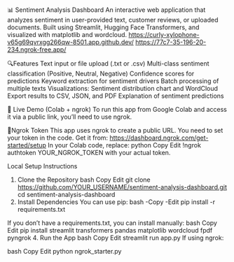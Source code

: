 📊 Sentiment Analysis Dashboard
An interactive web application that analyzes sentiment in user-provided text, customer reviews, or uploaded documents. Built using Streamlit, Hugging Face Transformers, and visualized with matplotlib and wordcloud.
https://curly-xylophone-v65g69qvrxgg266qw-8501.app.github.dev/
https://77c7-35-196-20-234.ngrok-free.app/

🔍Features
Text input or file upload (.txt or .csv)
Multi-class sentiment classification (Positive, Neutral, Negative)
Confidence scores for predictions
Keyword extraction for sentiment drivers
Batch processing of multiple texts
Visualizations: Sentiment distribution chart and WordCloud
Export results to CSV, JSON, and PDF
Explanation of sentiment predictions

🚀 Live Demo (Colab + ngrok)
To run this app from Google Colab and access it via a public link, you’ll need to use ngrok.

 🔐Ngrok Token
This app uses ngrok to create a public URL.
You need to set your token in the code. Get it from:
https://dashboard.ngrok.com/get-started/setup
In your Colab code, replace:
python
Copy
Edit
!ngrok authtoken YOUR_NGROK_TOKEN
with your actual token.

 Local Setup Instructions
1. Clone the Repository
bash
Copy
Edit
git clone https://github.com/YOUR_USERNAME/sentiment-analysis-dashboard.git
cd sentiment-analysis-dashboard
2. Install Dependencies
You can use pip:
bash
-Copy
-Edit
pip install -r requirements.txt

If you don’t have a requirements.txt, you can install manually:
bash
Copy
Edit
pip install streamlit transformers pandas matplotlib wordcloud fpdf pyngrok
4. Run the App
bash
Copy
Edit
streamlit run app.py
If using ngrok:

bash
Copy
Edit
python ngrok_starter.py

